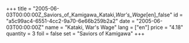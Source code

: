 +++
title = "2005-06-03T00:00:00Z_Saviors_of_Kamigawa_Kataki,_War's_Wage_[en]_false"
id = "a5c99ac4-6551-4cc2-9a70-6e66b259b2a2"
date = "2005-06-03T00:00:00Z"
name = "Kataki, War's Wage"
lang = ["en"]
price = "4.18"
quantity = 3
foil = false
set = "Saviors of Kamigawa"
+++
